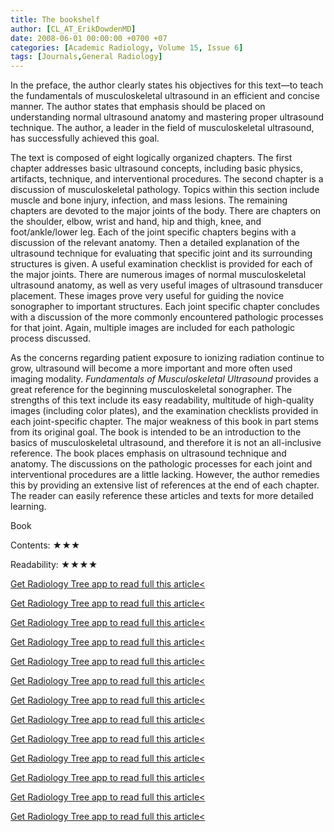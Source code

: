 ```yaml
---
title: The bookshelf
author: [CL_AT_ErikDowdenMD]
date: 2008-06-01 00:00:00 +0700 +07
categories: [Academic Radiology, Volume 15, Issue 6]
tags: [Journals,General Radiology]
---
```

In the preface, the author clearly states his objectives for this text—to teach the fundamentals of musculoskeletal ultrasound in an efficient and concise manner. The author states that emphasis should be placed on understanding normal ultrasound anatomy and mastering proper ultrasound technique. The author, a leader in the field of musculoskeletal ultrasound, has successfully achieved this goal.

The text is composed of eight logically organized chapters. The first chapter addresses basic ultrasound concepts, including basic physics, artifacts, technique, and interventional procedures. The second chapter is a discussion of musculoskeletal pathology. Topics within this section include muscle and bone injury, infection, and mass lesions. The remaining chapters are devoted to the major joints of the body. There are chapters on the shoulder, elbow, wrist and hand, hip and thigh, knee, and foot/ankle/lower leg. Each of the joint specific chapters begins with a discussion of the relevant anatomy. Then a detailed explanation of the ultrasound technique for evaluating that specific joint and its surrounding structures is given. A useful examination checklist is provided for each of the major joints. There are numerous images of normal musculoskeletal ultrasound anatomy, as well as very useful images of ultrasound transducer placement. These images prove very useful for guiding the novice sonographer to important structures. Each joint specific chapter concludes with a discussion of the more commonly encountered pathologic processes for that joint. Again, multiple images are included for each pathologic process discussed.

As the concerns regarding patient exposure to ionizing radiation continue to grow, ultrasound will become a more important and more often used imaging modality. _Fundamentals of Musculoskeletal Ultrasound_ provides a great reference for the beginning musculoskeletal sonographer. The strengths of this text include its easy readability, multitude of high-quality images (including color plates), and the examination checklists provided in each joint-specific chapter. The major weakness of this book in part stems from its original goal. The book is intended to be an introduction to the basics of musculoskeletal ultrasound, and therefore it is not an all-inclusive reference. The book places emphasis on ultrasound technique and anatomy. The discussions on the pathologic processes for each joint and interventional procedures are a little lacking. However, the author remedies this by providing an extensive list of references at the end of each chapter. The reader can easily reference these articles and texts for more detailed learning.

Book

Contents: ★★★

Readability: ★★★★

[Get Radiology Tree app to read full this article<](https://clinicalpub.com/app)

[Get Radiology Tree app to read full this article<](https://clinicalpub.com/app)

[Get Radiology Tree app to read full this article<](https://clinicalpub.com/app)

[Get Radiology Tree app to read full this article<](https://clinicalpub.com/app)

[Get Radiology Tree app to read full this article<](https://clinicalpub.com/app)

[Get Radiology Tree app to read full this article<](https://clinicalpub.com/app)

[Get Radiology Tree app to read full this article<](https://clinicalpub.com/app)

[Get Radiology Tree app to read full this article<](https://clinicalpub.com/app)

[Get Radiology Tree app to read full this article<](https://clinicalpub.com/app)

[Get Radiology Tree app to read full this article<](https://clinicalpub.com/app)

[Get Radiology Tree app to read full this article<](https://clinicalpub.com/app)

[Get Radiology Tree app to read full this article<](https://clinicalpub.com/app)

[Get Radiology Tree app to read full this article<](https://clinicalpub.com/app)